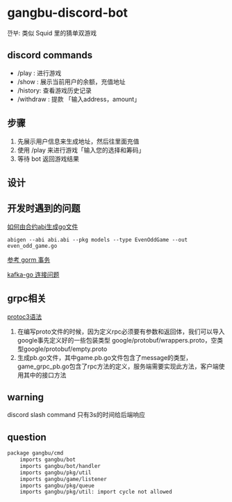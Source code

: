 # gangbu-discord-bot

깐부: 类似 Squid 里的猜单双游戏

## discord commands

+ /play : 进行游戏
+ /show : 展示当前用户的余额，充值地址
+ /history: 查看游戏历史记录
+ /withdraw : 提款 「输入address，amount」

## 步骤

1. 先展示用户信息来生成地址，然后往里面充值
2. 使用 /play 来进行游戏「输入您的选择和筹码」
3. 等待 bot 返回游戏结果

## 设计


## 开发时遇到的问题

[如何由合约abi生成go文件](https://geth.ethereum.org/docs/developers/dapp-developer/native-bindings)

`abigen --abi abi.abi --pkg models --type EvenOddGame --out even_odd_game.go`

[参考 gorm 事务](https://blogs.halodoc.io/db-transactions-in-go/)

[kafka-go 连接问题](https://github.com/segmentio/kafka-go/issues/499)

## grpc相关

[protoc3语法](https://protobuf.dev/programming-guides/proto3/)

1. 在编写proto文件的时候，因为定义rpc必须要有参数和返回体，我们可以导入google事先定义好的一些包装类型
google/protobuf/wrappers.proto，空类型google/protobuf/empty.proto
2. 生成pb.go文件，其中game.pb.go文件包含了message的类型，game_grpc_pb.go包含了rpc方法的定义，服务端需要实现此方法，客户端使用其中的接口方法

## warning

discord slash command 只有3s的时间给后端响应

## question

```bash
package gangbu/cmd
	imports gangbu/bot
	imports gangbu/bot/handler
	imports gangbu/pkg/util
	imports gangbu/game/listener
	imports gangbu/pkg/queue
	imports gangbu/pkg/util: import cycle not allowed
```